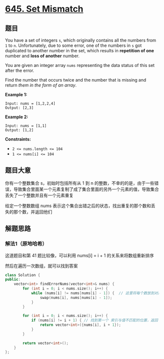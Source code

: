 # [645. Set Mismatch](https://leetcode.com/problems/set-mismatch/)

## 题目

You have a set of integers `s`, which originally contains all the numbers from `1` to `n`. Unfortunately, due to some error, one of the numbers in `s` got duplicated to another number in the set, which results in **repetition of one** number and **loss of another** number.

You are given an integer array `nums` representing the data status of this set after the error.

Find the number that occurs twice and the number that is missing and return *them in the form of an array*.

 

**Example 1:**

```
Input: nums = [1,2,2,4]
Output: [2,3]
```

**Example 2:**

```
Input: nums = [1,1]
Output: [1,2]
```

 

**Constraints:**

- `2 <= nums.length <= 104`
- `1 <= nums[i] <= 104`

## 题目大意

你有一个整数集合 s，初始时包括所有从 1 到 n 的整数，不幸的的是，由于一些错误，导致集合里面某一个元素复制了成了集合里面的另外一个元素的值，导致集合丢失了一个整数并且有一个元素重复

给定一个整数数组 nums 表示这个集合出错之后的状态，找出重复的那个数和丢失的那个数，并返回他们

## 解题思路

### 解法1（原地哈希）

这道题目和第 41 题比较像，可以利用 nums[i] = i + 1 的关系来将数组重新排序

然后在遍历一次数组，就可以找到答案

`````c++
class Solution {
public:
    vector<int> findErrorNums(vector<int>& nums) {
        for (int i = 0; i < nums.size(); i++) {
            while (nums[i] != nums[nums[i] - 1]) {  // 这里将每个数放到对应的位置上，
                swap(nums[i], nums[nums[i] - 1]);
            }
        }
        
        for (int i = 0; i < nums.size(); i++) {
            if (nums[i] != i + 1) { // 找到第一个 索引与值不匹配的位置，返回
                return vector<int>({nums[i], i + 1});
            }
        }
        
        return vector<int>();
    }
};
`````


